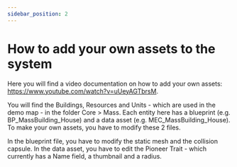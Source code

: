 ```yaml
---
sidebar_position: 2
---
```


# How to add your own assets to the system

Here you will find a video documentation on how to add your own assets: https://www.youtube.com/watch?v=uUeyAGTbrsM. 

You will find the Buildings, Resources and Units - which are used in the demo map - in the folder Core > Mass. Each entity here has a blueprint (e.g. BP_MassBuilding_House) and a data asset (e.g. MEC_MassBuilding_House). To make your own assets, you have to modify these 2 files. 

In the blueprint file, you have to modify the static mesh and the collision capsule.
In the data asset, you have to edit the Pioneer Trait - which currently has a Name field, a thumbnail and a radius. 
